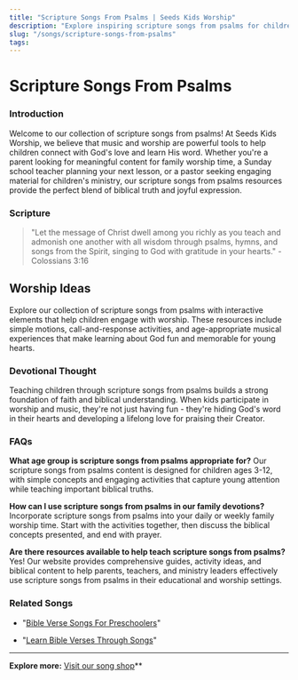 ```yaml
---
title: "Scripture Songs From Psalms | Seeds Kids Worship"
description: "Explore inspiring scripture songs from psalms for children's worship and faith development. Biblical music resources for families and ministry."
slug: "/songs/scripture-songs-from-psalms"
tags:
---
```


# Scripture Songs From Psalms

### Introduction

Welcome to our collection of scripture songs from psalms! At Seeds Kids Worship, we believe that music and worship are powerful tools to help children connect with God's love and learn His word. Whether you're a parent looking for meaningful content for family worship time, a Sunday school teacher planning your next lesson, or a pastor seeking engaging material for children's ministry, our scripture songs from psalms resources provide the perfect blend of biblical truth and joyful expression.

### Scripture

> "Let the message of Christ dwell among you richly as you teach and admonish one another with all wisdom through psalms, hymns, and songs from the Spirit, singing to God with gratitude in your hearts." - Colossians 3:16

## Worship Ideas

Explore our collection of scripture songs from psalms with interactive elements that help children engage with worship. These resources include simple motions, call-and-response activities, and age-appropriate musical experiences that make learning about God fun and memorable for young hearts.

### Devotional Thought

Teaching children through scripture songs from psalms builds a strong foundation of faith and biblical understanding. When kids participate in worship and music, they're not just having fun - they're hiding God's word in their hearts and developing a lifelong love for praising their Creator.

### FAQs

**What age group is scripture songs from psalms appropriate for?**
Our scripture songs from psalms content is designed for children ages 3-12, with simple concepts and engaging activities that capture young attention while teaching important biblical truths.

**How can I use scripture songs from psalms in our family devotions?**
Incorporate scripture songs from psalms into your daily or weekly family worship time. Start with the activities together, then discuss the biblical concepts presented, and end with prayer.

**Are there resources available to help teach scripture songs from psalms?**
Yes! Our website provides comprehensive guides, activity ideas, and biblical content to help parents, teachers, and ministry leaders effectively use scripture songs from psalms in their educational and worship settings.

### Related Songs

- "[Bible Verse Songs For Preschoolers](/songs/bible-verse-songs-for-preschoolers/)"

- "[Learn Bible Verses Through Songs](/songs/learn-bible-verses-through-songs/)"

---

**Explore more:** [Visit our song shop](https://seedskidsworship.com/shop)**

<!-- Schema Markup -->
<script type="application/ld+json">
{
  "@context": "https://schema.org",
  "@type": "MusicRecording",
  "name": "Scripture Songs From Psalms",
  "byArtist": {
    "@type": "MusicGroup",
    "name": "Seeds Kids Worship"
  },
  "isFamilyFriendly": true,
  "url": "https://seedskidsworship.com/songs/scripture-songs-from-psalms/"
}
</script>
